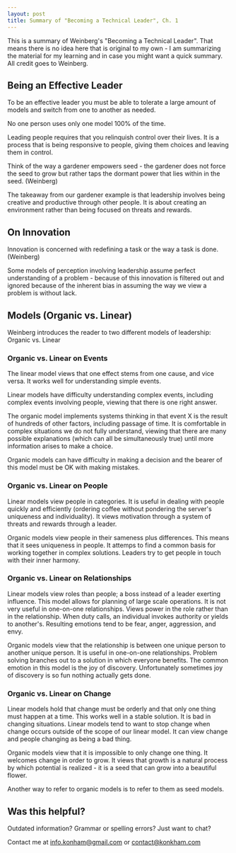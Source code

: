 ```yaml
---
layout: post
title: Summary of "Becoming a Technical Leader", Ch. 1
---
```


This is a summary of Weinberg's "Becoming a Technical Leader". That means there is no idea here that is original to my own - I am summarizing the material for my learning and in case you might want a quick summary. All credit goes to Weinberg.

## Being an Effective Leader

To be an effective leader you must be able to tolerate a large amount of models and switch from one to another as needed.

No one person uses only one model 100% of the time. 

Leading people requires that you relinquish control over their lives. It is a process that is being responsive to people, giving them choices and leaving them in control.

Think of the way a gardener empowers seed - the gardener does not force the seed to grow but rather taps the dormant power that lies within in the seed. (Weinberg)

The takeaway from our gardener example is that leadership involves being creative and productive through other people. It is about creating an environment rather than being focused on threats and rewards.

## On Innovation

Innovation is concerned with redefining a task or the way a task is done. (Weinberg)

Some models of perception involving leadership assume perfect understanding of a problem - because of this innovation is filtered out and ignored because of the inherent bias in assuming the way we view a problem is without lack. 

## Models (Organic vs. Linear)

Weinberg introduces the reader to two different models of leadership: Organic vs. Linear

### Organic vs. Linear on Events

The linear model views that one effect stems from one cause, and vice versa. It works well for understanding simple events.

Linear models have difficulty understanding complex events, including complex events involving people, viewing that there is one right answer. 

The organic model implements systems thinking in that event X is the result of hundreds of other factors, including passage of time. It is comfortable in complex situations we do not fully understand, viewing that there are many possible explanations (which can all be simultaneously true) until more information arises to make a choice. 

Organic models can have difficulty in making a decision and the bearer of this model must be OK with making mistakes. 

### Organic vs. Linear on People

Linear models view people in categories. It is useful in dealing with people quickly and efficiently (ordering coffee without pondering the server's uniqueness and individuality). It views motivation through a system of threats and rewards through a leader.

Organic models view people in their sameness plus differences. This means that it sees uniqueness in people. It attemps to find a common basis for working together in complex solutions. Leaders try to get people in touch with their inner harmony.

### Organic vs. Linear on Relationships

Linear models view roles than people; a boss instead of a leader exerting influence. This model allows for planning of large scale operations. It is not very useful in one-on-one relationships. Views power in the role rather than in the relationship. When duty calls, an individual invokes authority or yields to another's. Resulting emotions tend to be fear, anger, aggression, and envy.

Organic models view that the relationship is between one unique person to another unique person. It is useful in one-on-one relationships. Problem solving branches out to a solution in which everyone benefits. The common emotion in this model is the joy of discovery. Unfortunately sometimes joy of discovery is so fun nothing actually gets done.

### Organic vs. Linear on Change

Linear models hold that change must be orderly and that only one thing must happen at a time. This works well in a stable solution. It is bad in changing situations. Linear models tend to want to stop change when change occurs outside of the scope of our linear model. It can view change and people changing as being a bad thing.

Organic models view that it is impossible to only change one thing. It welcomes change in order to grow. It views that growth is a natural process by which potential is realized - it is a seed that can grow into a beautiful flower.

Another way to refer to organic models is to refer to them as seed models.

## Was this helpful?

Outdated information? Grammar or spelling errors? Just want to chat?

Contact me at [info.konham@gmail.com](mailto:info.konham@gmail.com) or [contact@konkham.com](mailto:contact@konkham.com)